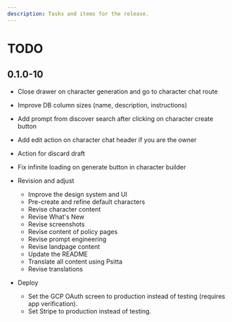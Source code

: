 ```yaml
---
description: Tasks and items for the release.
---
```


# TODO

## 0.1.0-10

- Close drawer on character generation and go to character chat route
- Improve DB column sizes (name, description, instructions)

- Add prompt from discover search after clicking on character create button
- Add edit action on character chat header if you are the owner
- Action for discard draft
- Fix infinite loading on generate button in character builder

- Revision and adjust
  - Improve the design system and UI
  - Pre-create and refine default characters
  - Revise character content
  - Revise What's New
  - Revise screenshots
  - Revise content of policy pages
  - Revise prompt engineering
  - Revise landpage content
  - Update the README
  - Translate all content using Psitta
  - Revise translations
- Deploy
  - Set the GCP OAuth screen to production instead of testing (requires app verification).
  - Set Stripe to production instead of testing.
